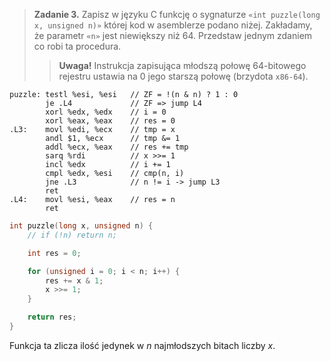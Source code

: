 > **Zadanie 3.** Zapisz w języku C funkcję o sygnaturze `«int puzzle(long x, unsigned n)»` której kod w asemblerze podano niżej. Zakładamy, że parametr `«n»` jest niewiększy niż $64$. Przedstaw jednym zdaniem co robi ta procedura.
>> **Uwaga!** Instrukcja zapisująca młodszą połowę $64$-bitowego rejestru ustawia na $0$ jego starszą połowę (brzydota `x86-64`).

```assembly
puzzle: testl %esi, %esi   // ZF = !(n & n) ? 1 : 0
        je .L4             // ZF => jump L4
        xorl %edx, %edx    // i = 0
        xorl %eax, %eax    // res = 0
.L3:    movl %edi, %ecx    // tmp = x
        andl $1, %ecx      // tmp &= 1
        addl %ecx, %eax    // res += tmp
        sarq %rdi          // x >>= 1
        incl %edx          // i += 1
        cmpl %edx, %esi    // cmp(n, i)
        jne .L3            // n != i -> jump L3
        ret                
.L4:    movl %esi, %eax    // res = n
        ret                
```

```c
int puzzle(long x, unsigned n) {
    // if (!n) return n;

    int res = 0;

    for (unsigned i = 0; i < n; i++) {
        res += x & 1;
        x >>= 1;
    }

    return res;
}
```

Funkcja ta zlicza ilość jedynek w $n$ najmłodszych bitach liczby $x$.